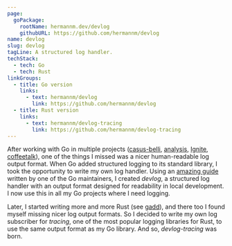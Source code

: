 ```yaml
---
page:
  goPackage:
    rootName: hermannm.dev/devlog
    githubURL: https://github.com/hermannm/devlog
name: devlog
slug: devlog
tagLine: A structured log handler.
techStack:
  - tech: Go
  - tech: Rust
linkGroups:
  - title: Go version
    links:
      - text: hermannm/devlog
        link: https://github.com/hermannm/devlog
  - title: Rust version
    links:
      - text: hermannm/devlog-tracing
        link: https://github.com/hermannm/devlog-tracing
---
```


After working with Go in multiple projects ([casus-belli](/casus-belli), [analysis](/analysis),
[Ignite](/ignite), [coffeetalk](/coffeetalk)), one of the things I missed was a nicer human-readable
log output format. When Go added structured logging to its standard library, I took the opportunity
to write my own log handler. Using an
[amazing guide](https://github.com/golang/example/blob/1d6d2400d4027025cb8edc86a139c9c581d672f7/slog-handler-guide/README.md)
written by one of the Go maintainers, I created _devlog_, a structured log handler with an output
format designed for readability in local development. I now use this in all my Go projects where I
need logging.

Later, I started writing more and more Rust (see [gadd](/gadd)), and there too I found myself
missing nicer log output formats. So I decided to write my own log subscriber for _tracing_, one of
the most popular logging libraries for Rust, to use the same output format as my Go library. And so,
_devlog-tracing_ was born.
